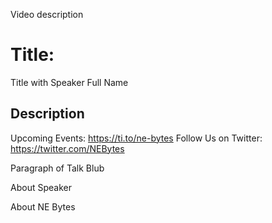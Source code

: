 Video description

# Title:

Title with Speaker Full Name

## Description

Upcoming Events: https://ti.to/ne-bytes
Follow Us on Twitter: https://twitter.com/NEBytes

Paragraph of Talk Blub

About Speaker

About NE Bytes
